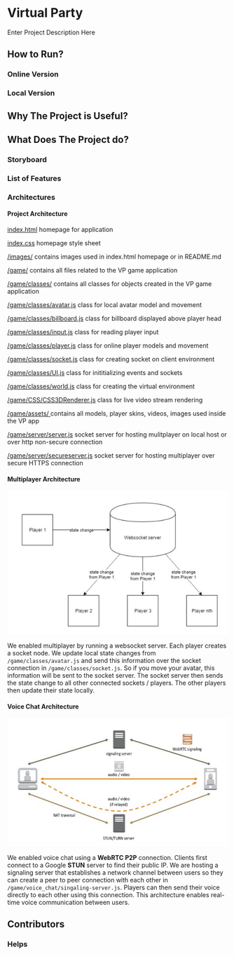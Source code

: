 # Virtual Party
Enter Project Description Here
## How to Run?
### Online Version
### Local Version

## Why The Project is Useful?


## What Does The Project do?
### Storyboard


### List of Features



### Architectures
#### Project Architecture
[index.html](index.html)                                            homepage for application

[index.css](index.css)                                              homepage style sheet


[/images/](/images/)                                                contains images used in index.html homepage or in README.md

[/game/](/game/)                                                    contains all files related to the VP game application 

[/game/classes/]([/game/classes/])                                  contains all classes for objects created in the VP game application

[/game/classes/avatar.js](/game/classes/avatar.js)                  class for local avatar model and movement

[/game/classes/billboard.js](/game/classes/billboard.js)            class for billboard displayed above player head

[/game/classes/input.js](/game/classes/input.js)                    class for reading player input

[/game/classes/player.js](/game/classes/player.js)                  class for online player models and movement

[/game/classes/socket.js](/game/classes/socket.js)                  class for creating socket on client environment

[/game/classes/UI.js](/game/classes/UI.js)                          class for inititializing events and sockets

[/game/classes/world.js](/game/classes/world.js)                    class for creating the virtual environment

[/game/CSS/CSS3DRenderer.js](/game/CSS/CSS3DRenderer.js)            class for live video stream rendering

[/game/assets/ ](/game/assets/)                                     contains all models, player skins, videos, images used inside the VP app

[/game/server/server.js](/game/server/server.js)                    socket server for hosting mulitplayer on local host or over http non-secure connection

[/game/server/secureserver.js](/game/server/secureserver.js)        socket server for hosting multiplayer over secure HTTPS connection



#### Multiplayer Architecture 
![alt text](images/readme/multiplayer_architecture.PNG)

We enabled multiplayer by running a websocket server. Each player creates a socket node. We update local state changes 
from `/game/classes/avatar.js` and send this information over the socket connection in `/game/classes/socket.js`. 
So if you move your avatar, this information will be sent to the socket server. The socket server then sends the state
change to all other connected sockets / players. The other players then update their state locally.

#### Voice Chat Architecture
![alt text](images/readme/voicechat_architecture.PNG)

We enabled voice chat using a **WebRTC P2P** connection. Clients first connect to a Google **STUN** server to find
their public IP. We are hosting a signaling server that establishes a network channel between users so they
can create a peer to peer connection with each other in `/game/voice_chat/singaling-server.js`. Players can then 
send their voice directly to each other using this connection. This architecture enables real-time voice 
communication between users.

## Contributors


### Helps
